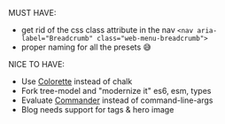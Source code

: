 MUST HAVE:

- get rid of the css class attribute in the nav `<nav aria-label="Breadcrumb" class="web-menu-breadcrumb">`
- proper naming for all the presets 😅

NICE TO HAVE:

- Use [Colorette](https://www.npmjs.com/package/colorette) instead of chalk
- Fork tree-model and "modernize it" es6, esm, types
- Evaluate [Commander](https://www.npmjs.com/package/commander) instead of command-line-args
- Blog needs support for tags & hero image
